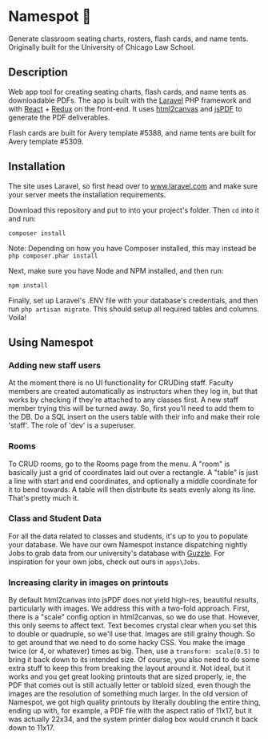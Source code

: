 # Namespot 💺
Generate classroom seating charts, rosters, flash cards, and name tents. Originally built for the University of Chicago Law School.

## Description
Web app tool for creating seating charts, flash cards, and name tents as downloadable PDFs. The app is built with the [Laravel](https://github.com/laravel/laravel) PHP framework and with [React](https://github.com/facebook/react) + [Redux](https://github.com/reduxjs/redux) on the front-end. It uses [html2canvas](https://github.com/niklasvh/html2canvas) and [jsPDF](https://github.com/MrRio/jsPDF) to generate the PDF deliverables.

Flash cards are built for Avery template #5388, and name tents are built for Avery template #5309.

## Installation
The site uses Laravel, so first head over to www.laravel.com and make sure your server meets the installation requirements.

Download this repository and put to into your project's folder. Then ```cd``` into it and run:

```composer install```

Note: Depending on how you have Composer installed, this may instead be ```php composer.phar install```

Next, make sure you have Node and NPM installed, and then run:

```npm install```

Finally, set up Laravel's .ENV file with your database's credentials, and then run ```php artisan migrate```. This should setup all required tables and columns. Voila!

## Using Namespot

### Adding new staff users
At the moment there is no UI functionality for CRUDing staff. Faculty members are created automatically as instructors when they log in, but that works by checking if they're attached to any classes first. A new staff member trying this will be turned away. So, first you'll need to add them to the DB. Do a SQL insert on the users table with their info and make their role 'staff'. The role of 'dev' is a superuser.

### Rooms
To CRUD rooms, go to the Rooms page from the menu. A "room" is basically just a grid of coordinates laid out over a rectangle. A "table" is just a line with start and end coordinates, and optionally a middle coordinate for it to bend towards. A table will then distribute its seats evenly along its line. That's pretty much it.

### Class and Student Data
For all the data related to classes and students, it's up to you to populate your database. We have our own Namespot instance dispatching nightly Jobs to grab data from our university's database with [Guzzle](https://github.com/guzzle/guzzle). For inspiration for your own jobs, check out ours in ```apps\Jobs```.

### Increasing clarity in images on printouts
By default html2canvas into jsPDF does not yield high-res, beautiful results, particularly with images. We address this with a two-fold approach. First, there is a "scale" config option in html2canvas, so we do use that. However, this only seems to affect text. Text becomes crystal clear when you set this to double or quadruple, so we'll use that. Images are still grainy though. So to get around that we need to do some hacky CSS. You make the image twice (or 4, or whatever) times as big. Then, use a ```transform: scale(0.5)``` to bring it back down to its intended size. Of course, you also need to do some extra stuff to keep this from breaking the layout around it. Not ideal, but it works and you get great looking printouts that are sized properly, ie, the PDF that comes out is still actually letter or tabloid sized, even though the images are the resolution of something much larger. In the old version of Namespot, we got high quality printouts by literally doubling the entire thing, ending up with, for example, a PDF file with the aspect ratio of 11x17, but it was actually 22x34, and the system printer dialog box would crunch it back down to 11x17.

